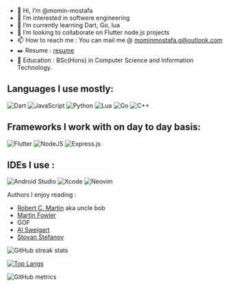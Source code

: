 - 👋 Hi, I’m @momin-mostafa
- 👀 I’m interested in softwere engineering
- 🌱 I’m currently learning Dart, Go, lua
- 💞️ I’m looking to collaborate on Flutter node.js projects
- 📫 How to reach me : You can mail me @ mominmostafa.g@outlook.com
- ✒️ Resume : [resume](https://drive.google.com/file/d/1nWWpVLPe9nUexMYdPH61g0szl1GZB7Qv/view?usp=share_link)
- 💒 Education : BSc(Hons) in Computer Science and Information Technology.  

## Languages I use mostly:  
![Dart](https://img.shields.io/badge/dart-%230175C2.svg?style=for-the-badge&logo=dart&logoColor=white)
![JavaScript](https://img.shields.io/badge/javascript-%23323330.svg?style=for-the-badge&logo=javascript&logoColor=%23F7DF1E)
![Python](https://img.shields.io/badge/python-3670A0?style=for-the-badge&logo=python&logoColor=ffdd54)
![Lua](https://img.shields.io/badge/lua-%232C2D72.svg?style=for-the-badge&logo=lua&logoColor=white)
![Go](https://img.shields.io/badge/go-%2300ADD8.svg?style=for-the-badge&logo=go&logoColor=white)
![C++](https://img.shields.io/badge/c++-%2300599C.svg?style=for-the-badge&logo=c%2B%2B&logoColor=white)

## Frameworks I work with on day to day basis:  
![Flutter](https://img.shields.io/badge/Flutter-%2302569B.svg?style=for-the-badge&logo=Flutter&logoColor=white) 
![NodeJS](https://img.shields.io/badge/node.js-6DA55F?style=for-the-badge&logo=node.js&logoColor=white)
![Express.js](https://img.shields.io/badge/express.js-%23404d59.svg?style=for-the-badge&logo=express&logoColor=%2361DAFB)

## IDEs I use :  
![Android Studio](https://img.shields.io/badge/android%20studio-346ac1?style=for-the-badge&logo=android%20studio&logoColor=white)
![Xcode](https://img.shields.io/badge/Xcode-007ACC?style=for-the-badge&logo=Xcode&logoColor=white)
![Neovim](https://img.shields.io/badge/NeoVim-%2357A143.svg?&style=for-the-badge&logo=neovim&logoColor=white)

Authors I enjoy reading :
- [Robert C. Martin](http://cleancoder.com/products) aka uncle bob
- [Martin Fowler](https://martinfowler.com)
- GOF
- [Al Sweigart](https://automatetheboringstuff.com)
- [Stoyan Stefanov](https://www.oreilly.com/pub/au/4593)





<!---
momin-mostafa/momin-mostafa is a ✨ special ✨ repository because its `README.md` (this file) appears on your GitHub profile.
You can click the Preview link to take a look at your changes.
--->
![GitHub streak stats](https://github-readme-streak-stats.herokuapp.com/?user=momin-mostafa)

[![Top Langs](https://github-readme-stats.vercel.app/api/top-langs/?username=momin-mostafa&layout=compact)](https://github.com/anuraghazra/github-readme-stats)


![GitHub metrics](https://metrics.lecoq.io/momin-mostafa) 
